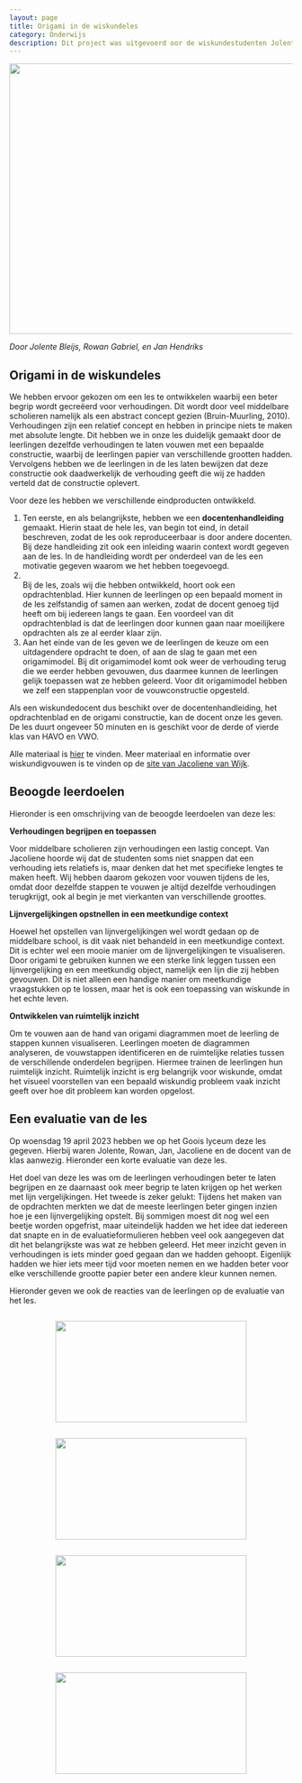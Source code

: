 ```yaml
---
layout: page
title: Origami in de wiskundeles
category: Onderwijs
description: Dit project was uitgevoerd oor de wiskundestudenten Jolente Bleijs, Rowan Gabriel, en Jan Hendriks in samenwerking met Jacoliene van Wijk, docent aan het Goois Lyceum in Bussum. De opdracht van Jacoliene voor de studenten was om een wiskundeles te ontwikkelen, waarbij gebruik wordt gemaakt van origami. Ze kregen de vrijheid om zelf een onderwerp voor de les te kiezen en om te bedenken hoe ze origami wilden integreren in de les.
---
```


<html>
<p align="center">
  <img src="/Onderwijs-Communicatie/Images/Origami2.jpg" width="640" height="480">
</p>

<p><i> Door Jolente Bleijs, Rowan Gabriel, en Jan Hendriks</i></p>

<h2> Origami in de wiskundeles</h2>
<p>We hebben ervoor gekozen om een les te ontwikkelen waarbij een beter begrip wordt gecreëerd voor verhoudingen. Dit wordt door veel middelbare scholieren namelijk als een abstract concept gezien (Bruin-Muurling, 2010). Verhoudingen zijn een relatief concept en hebben in principe niets te maken met absolute lengte. Dit hebben we in onze les duidelijk gemaakt door de leerlingen dezelfde verhoudingen te laten vouwen met een bepaalde constructie, waarbij de leerlingen papier van verschillende grootten hadden. Vervolgens hebben we de leerlingen in de les laten bewijzen dat deze constructie ook daadwerkelijk de verhouding geeft die wij ze hadden verteld dat de constructie oplevert.</p>

<p>
Voor deze les hebben we verschillende eindproducten ontwikkeld. </p>
<ol>  
<li>Ten eerste, en als belangrijkste, hebben we een <b>docentenhandleiding </b> gemaakt. Hierin staat de hele les, van begin tot eind, in detail beschreven, zodat de les ook reproduceerbaar is door andere docenten. Bij deze handleiding zit ook een inleiding waarin context wordt gegeven aan de les. In de handleiding wordt per onderdeel van de les een motivatie gegeven waarom we het hebben toegevoegd. </li>
<li></li>Bij de les, zoals wij die hebben ontwikkeld, hoort ook een opdrachtenblad. Hier kunnen de leerlingen op een bepaald moment in de les zelfstandig of samen aan werken, zodat de docent genoeg tijd heeft om bij iedereen langs te gaan. Een voordeel van dit opdrachtenblad is dat de leerlingen door kunnen gaan naar moeilijkere opdrachten als ze al eerder klaar zijn.</li> 
<li>Aan het einde van de les geven we de leerlingen de keuze om een uitdagendere opdracht te doen, of aan de slag te gaan met een origamimodel. Bij dit origamimodel komt ook weer de verhouding terug die we eerder hebben gevouwen, dus daarmee kunnen de leerlingen gelijk toepassen wat ze hebben geleerd. Voor dit origamimodel hebben we zelf een stappenplan voor de vouwconstructie opgesteld.</li></ol>

<p>Als een wiskundedocent dus beschikt over de docentenhandleiding, het opdrachtenblad en de origami constructie, kan de docent onze les geven. De les duurt ongeveer 50 minuten en is geschikt voor de derde of vierde klas van HAVO en VWO.</p>

<div class="boxje">Alle materiaal is <a href="/Onderwijs-Communicatie/Projecten/Origami/Materiaal.zip">hier</a> te vinden. Meer materiaal en informatie over wiskundigvouwen is te vinden op de <a href="https://wiskundigvouwen.nl/">site van Jacoliene van Wijk</a>.</div>

<h2> Beoogde leerdoelen </h2>

Hieronder is een omschrijving van de beoogde leerdoelen van deze les:
<p></p>
<b>Verhoudingen begrijpen en toepassen</b>

<p>Voor middelbare scholieren zijn verhoudingen een lastig concept. Van Jacoliene hoorde wij dat de studenten soms niet snappen dat een verhouding iets relatiefs is, maar denken dat het met specifieke lengtes te maken heeft. Wij hebben daarom gekozen voor vouwen tijdens de les, omdat door dezelfde stappen te vouwen je altijd dezelfde verhoudingen terugkrijgt, ook al begin je met vierkanten van verschillende groottes. </p>
  
<b>Lijnvergelijkingen opstnellen in een meetkundige context</b>

<p>Hoewel het opstellen van lijnvergelijkingen wel wordt gedaan op de middelbare school, is dit vaak niet behandeld in een meetkundige context. Dit is echter wel een mooie manier om de lijnvergelijkingen te visualiseren. Door origami te gebruiken kunnen we een sterke link leggen tussen een lijnvergelijking en een meetkundig object, namelijk een lijn die zij hebben gevouwen. Dit is niet alleen een handige manier om meetkundige vraagstukken op te lossen, maar het is ook een toepassing van wiskunde in het echte leven.</p>

<b>Ontwikkelen van ruimtelijk inzicht</b>

<p>Om te vouwen aan de hand van origami diagrammen moet de leerling de stappen kunnen visualiseren. Leerlingen moeten de diagrammen analyseren, de vouwstappen identificeren en de ruimtelijke relaties tussen de verschillende onderdelen begrijpen. Hiermee trainen de leerlingen hun ruimtelijk inzicht. Ruimtelijk inzicht is erg belangrijk voor wiskunde, omdat het visueel voorstellen van een
bepaald wiskundig probleem vaak inzicht geeft over hoe dit probleem kan worden opgelost.</p>

<h2> Een evaluatie van de les</h2>

<p>Op woensdag 19 april 2023 hebben we op het Goois lyceum deze les gegeven. Hierbij waren Jolente, Rowan, Jan, Jacoliene en de docent van de klas aanwezig. Hieronder een korte evaluatie van deze les.</p>

<p>Het doel van deze les was om de leerlingen verhoudingen beter te laten begrijpen en ze daarnaast ook meer begrip te laten krijgen op het werken met lijn vergelijkingen. Het tweede is zeker gelukt: Tijdens het maken van de opdrachten merkten we dat de meeste leerlingen beter gingen inzien hoe je een lijnvergelijking opstelt. Bij sommigen moest dit nog wel een beetje worden opgefrist, maar uiteindelijk hadden we het idee dat iedereen dat snapte en in de evaluatieformulieren hebben veel ook aangegeven dat dit het belangrijkste was wat ze hebben geleerd. Het meer inzicht geven in verhoudingen is iets minder goed gegaan dan we hadden gehoopt. Eigenlijk hadden we hier iets meer tijd voor moeten nemen en we hadden beter voor elke verschillende grootte papier beter een andere kleur kunnen nemen.</p>

<p> Hieronder geven we ook de reacties van de leerlingen op de evaluatie van het les.</p>

<div class="row">
<div class="column">
  <p align="center">
  <img src="/Onderwijs-Communicatie/Projecten/Origami/Evaluatie 1.png" width="340" height="180">
</p>
</div>
  <div class="column">
  <p align="center">
  <img src="/Onderwijs-Communicatie/Projecten/Origami/Evaluatie 2.png" width="340" height="180">
</p>
</div>
</div>
<div class="row">
<div class="column">
  <p align="center">
  <img src="/Onderwijs-Communicatie/Projecten/Origami/Evaluatie 3.png" width="340" height="180">
</p>
</div>
  <div class="column">
  <p align="center">
  <img src="/Onderwijs-Communicatie/Projecten/Origami/Evaluatie 4.png" width="340" height="180">
</p>
</div>
</div>

</html>
